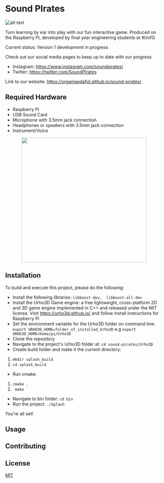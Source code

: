 # Sound PIrates
![alt text](https://raw.githubusercontent.com/OrganisedAFID/sound-pirates/main/assets/Logo.svg)

Turn learning by ear into play with our fun interactive game. Produced on the Raspberry Pi, developed by final year engineering students at #UofG

Current status: Version 1 development in progress 

Check out our social media pages to keep up to date with  our progress
- Instagram:  https://www.instagram.com/soundpirates/
- Twitter: https://twitter.com/SoundPIrates

Link to our website: https://organisedafid.github.io/sound-pirates/

## Required Hardware

- Raspberry Pi
- USB Sound Card
- Microphone with 3.5mm jack connection
- Headphones or speakers with 3.5mm jack connection
- Instrument/Voice

<p align="center">
<img src= "https://raw.githubusercontent.com/OrganisedAFID/sound-pirates/main/assets/SoundPIratesHardware.gif" width="400" height="400" >
</p>

## Installation

To build and execute this project, please do the following:
- Install  the following libraries: ```libboost-dev,  libboost-all-dev```
- Install the Urho3D Game engine: a free lightweight, cross-platform 2D and 3D game engine implemented in C++ and released under the MIT license. Visit https://urho3d.github.io/ and follow install instructions for Raspberry Pi
- Set the environment variable for the Urho3D folder on command line:\
```export URHO3D_HOME=folder_of_installed_Urho3D``` e.g ```export URHO3D_HOME=home/pi/Urho3D```
- Clone the repository
- Navigate to the project's Urho3D folder at: ```cd sound-pirates/Urho3D```
- Create build folder and make it the current directory: 
1) ```mkdir splash_build``` 
2) ```cd splash_build```
- Run cmake: 
1) ```cmake .```  
2) ``` make```
- Navigate to bin folder: ```cd bin```
- Run the project: ```./Splash```

You're all set!


## Usage


## Contributing 


## License 

[MIT](https://choosealicense.com/licenses/mit/)


